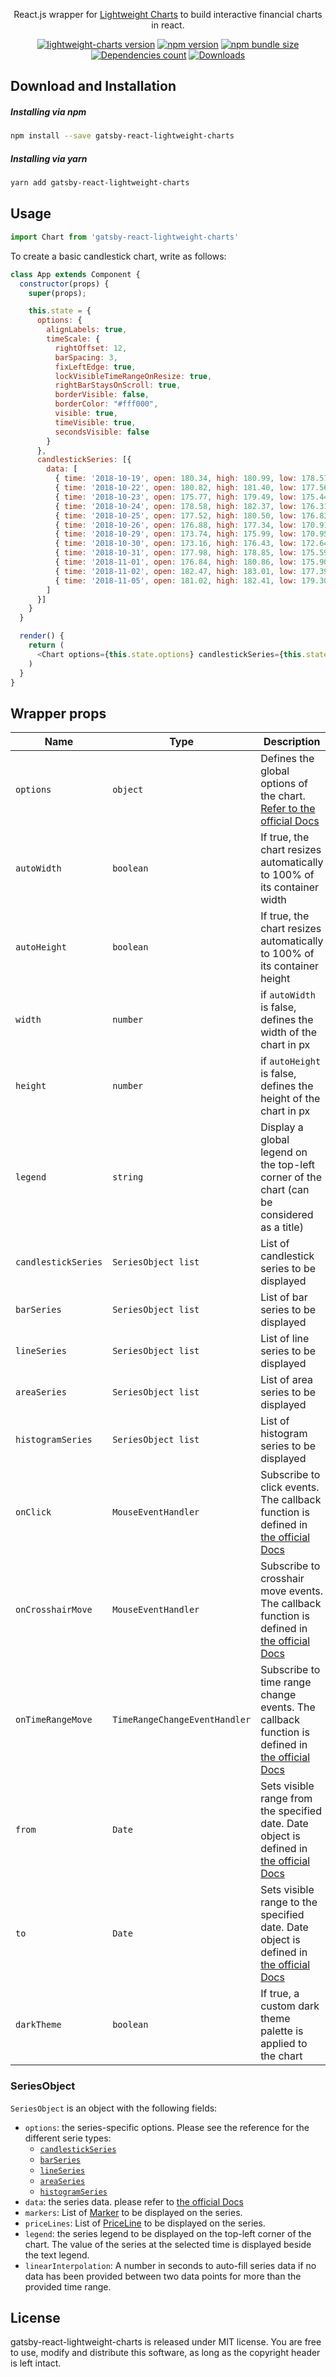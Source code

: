 <!-- markdownlint-disable no-inline-html first-line-h1 -->

<div align="center">
  <p>React.js wrapper for <a href="https://github.com/tradingview/lightweight-charts">Lightweight Charts</a> to build interactive financial charts in react.</p>

  [![lightweight-charts version][lightweight-charts-version-img]][lightweight-charts-link]
  [![npm version][npm-version-img]][npm-link]
  [![npm bundle size][bundle-size-img]][bundle-size-link]
  [![Dependencies count][deps-count-img]][bundle-size-link]
  [![Downloads][npm-downloads-img]][npm-link]

</div>

<!-- markdownlint-enable no-inline-html -->

## Download and Installation

##### Installing via npm

```bash
npm install --save gatsby-react-lightweight-charts
```

##### Installing via yarn

```bash
yarn add gatsby-react-lightweight-charts
```

## Usage

```js
import Chart from 'gatsby-react-lightweight-charts'
```

To create a basic candlestick chart, write as follows:
```javascript
class App extends Component {
  constructor(props) {
    super(props);

    this.state = {
      options: {
        alignLabels: true,
        timeScale: {
          rightOffset: 12,
          barSpacing: 3,
          fixLeftEdge: true,
          lockVisibleTimeRangeOnResize: true,
          rightBarStaysOnScroll: true,
          borderVisible: false,
          borderColor: "#fff000",
          visible: true,
          timeVisible: true,
          secondsVisible: false
        }
      },
      candlestickSeries: [{
        data: [
          { time: '2018-10-19', open: 180.34, high: 180.99, low: 178.57, close: 179.85 },
          { time: '2018-10-22', open: 180.82, high: 181.40, low: 177.56, close: 178.75 },
          { time: '2018-10-23', open: 175.77, high: 179.49, low: 175.44, close: 178.53 },
          { time: '2018-10-24', open: 178.58, high: 182.37, low: 176.31, close: 176.97 },
          { time: '2018-10-25', open: 177.52, high: 180.50, low: 176.83, close: 179.07 },
          { time: '2018-10-26', open: 176.88, high: 177.34, low: 170.91, close: 172.23 },
          { time: '2018-10-29', open: 173.74, high: 175.99, low: 170.95, close: 173.20 },
          { time: '2018-10-30', open: 173.16, high: 176.43, low: 172.64, close: 176.24 },
          { time: '2018-10-31', open: 177.98, high: 178.85, low: 175.59, close: 175.88 },
          { time: '2018-11-01', open: 176.84, high: 180.86, low: 175.90, close: 180.46 },
          { time: '2018-11-02', open: 182.47, high: 183.01, low: 177.39, close: 179.93 },
          { time: '2018-11-05', open: 181.02, high: 182.41, low: 179.30, close: 182.19 }
        ]
      }]
    }
  }

  render() {
    return (
      <Chart options={this.state.options} candlestickSeries={this.state.candlestickSeries} autoWidth height={320} />
    )
  }
}
```

## Wrapper props

|Name|Type|Description|
|----|----|-----------|
|`options`|`object`|Defines the global options of the chart. [Refer to the official Docs](https://github.com/tradingview/lightweight-charts/blob/master/docs/customization.md)|
|`autoWidth`|`boolean`|If true, the chart resizes automatically to 100% of its container width|
|`autoHeight`|`boolean`|If true, the chart resizes automatically to 100% of its container height|
|`width`|`number`|if `autoWidth` is false, defines the width of the chart in px|
|`height`|`number`|if `autoHeight` is false, defines the height of the chart in px|
|`legend`|`string`|Display a global legend on the top-left corner of the chart (can be considered as a title)|
|`candlestickSeries`|`SeriesObject list`|List of candlestick series to be displayed|
|`barSeries`|`SeriesObject list`|List of bar series to be displayed|
|`lineSeries`|`SeriesObject list`|List of line series to be displayed|
|`areaSeries`|`SeriesObject list`|List of area series to be displayed|
|`histogramSeries`|`SeriesObject list`|List of histogram series to be displayed|
|`onClick`|`MouseEventHandler`|Subscribe to click events. The callback function is defined in [the official Docs](https://github.com/tradingview/lightweight-charts/blob/master/docs/events.md#mouseeventhandler)|
|`onCrosshairMove`|`MouseEventHandler`|Subscribe to crosshair move events. The callback function is defined in [the official Docs](https://github.com/tradingview/lightweight-charts/blob/master/docs/events.md#mouseeventhandler)|
|`onTimeRangeMove`|`TimeRangeChangeEventHandler`|Subscribe to time range change events. The callback function is defined in [the official Docs](https://github.com/tradingview/lightweight-charts/blob/master/docs/events.md#timerangechangeeventhandler)|
|`from`|`Date`|Sets visible range from the specified date. Date object is defined in [the official Docs](https://github.com/tradingview/lightweight-charts/blob/master/docs/time.md)|
|`to`|`Date`|Sets visible range to the specified date. Date object is defined in [the official Docs](https://github.com/tradingview/lightweight-charts/blob/master/docs/time.md)|
|`darkTheme`|`boolean`|If true, a custom dark theme palette is applied to the chart|

### SeriesObject

`SeriesObject` is an object with the following fields:

- `options`: the series-specific options. Please see the reference for the different serie types:
    - [`candlestickSeries`](https://github.com/tradingview/lightweight-charts/blob/master/docs/candlestick-series.md#customization)
    - [`barSeries`](https://github.com/tradingview/lightweight-charts/blob/master/docs/bar-series.md#customization)
    - [`lineSeries`](https://github.com/tradingview/lightweight-charts/blob/master/docs/line-series.md#customization)
    - [`areaSeries`](https://github.com/tradingview/lightweight-charts/blob/master/docs/area-series.md#customization)
    - [`histogramSeries`](https://github.com/tradingview/lightweight-charts/blob/master/docs/histogram-series.md#customization)
- `data`: the series data. please refer to [the official Docs](https://github.com/tradingview/lightweight-charts/blob/master/docs/series-basics.md#data)
- `markers`: List of [Marker](https://github.com/tradingview/lightweight-charts/blob/master/docs/series-basics.md#setmarkers) to be displayed on the series.
- `priceLines`: List of [PriceLine](https://github.com/tradingview/lightweight-charts/blob/master/docs/series-basics.md#createpriceline) to be displayed on the series.
- `legend`: the series legend to be displayed on the top-left corner of the chart. The value of the series at the selected time is displayed beside the text legend.
- `linearInterpolation`: A number in seconds to auto-fill series data if no data has been provided between two data points for more than the provided time range.

## License

gatsby-react-lightweight-charts is released under MIT license. You are free to use, modify and distribute this software, as long as the copyright header is left intact.


[lightweight-charts-version-img]: https://img.shields.io/badge/lightweight--charts-v2.0.0-brightgreen
[lightweight-charts-link]: https://github.com/tradingview/lightweight-charts/tree/v2.0.0

[npm-version-img]: https://badge.fury.io/js/gatsby-react-lightweight-charts.svg
[npm-downloads-img]: https://img.shields.io/npm/dm/gatsby-react-lightweight-charts.svg
[npm-link]: https://www.npmjs.com/package/gatsby-react-lightweight-charts

[bundle-size-img]: https://badgen.net/bundlephobia/minzip/gatsby-react-lightweight-charts
[deps-count-img]: https://img.shields.io/badge/dynamic/json.svg?label=dependecies&color=brightgreen&query=$.dependencyCount&uri=https%3A%2F%2Fbundlephobia.com%2Fapi%2Fsize%3Fpackage%3Dgatsby-react-lightweight-charts
[bundle-size-link]: https://bundlephobia.com/result?p=gatsby-react-lightweight-charts

